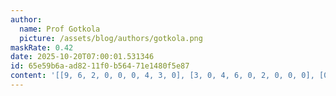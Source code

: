 ```yaml
---
author:
  name: Prof Gotkola
  picture: /assets/blog/authors/gotkola.png
maskRate: 0.42
date: 2025-10-20T07:00:01.531346
id: 65e59b6a-ad82-11f0-b564-71e1480f5e87
content: '[[9, 6, 2, 0, 0, 0, 4, 3, 0], [3, 0, 4, 6, 0, 2, 0, 0, 0], [0, 5, 7, 4, 0, 0, 2, 9, 6], [0, 0, 1, 8, 0, 0, 0, 7, 2], [7, 2, 8, 0, 3, 1, 0, 0, 9], [4, 0, 6, 0, 2, 9, 0, 0, 5], [6, 0, 5, 0, 0, 0, 9, 2, 7], [8, 0, 9, 2, 5, 4, 1, 6, 0], [0, 1, 0, 9, 0, 7, 5, 0, 4]]'
---
```

